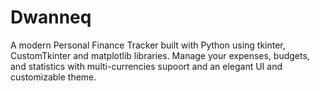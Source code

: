 # Dwanneq
A modern Personal Finance Tracker built with Python using tkinter, CustomTkinter and matplotlib libraries.
Manage your expenses, budgets, and statistics with multi-currencies supoort and an elegant UI and customizable theme.
